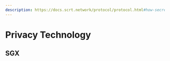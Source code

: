 ```yaml
---
description: https://docs.scrt.network/protocol/protocol.html#how-secret-works
---
```


# Privacy Technology

## SGX
